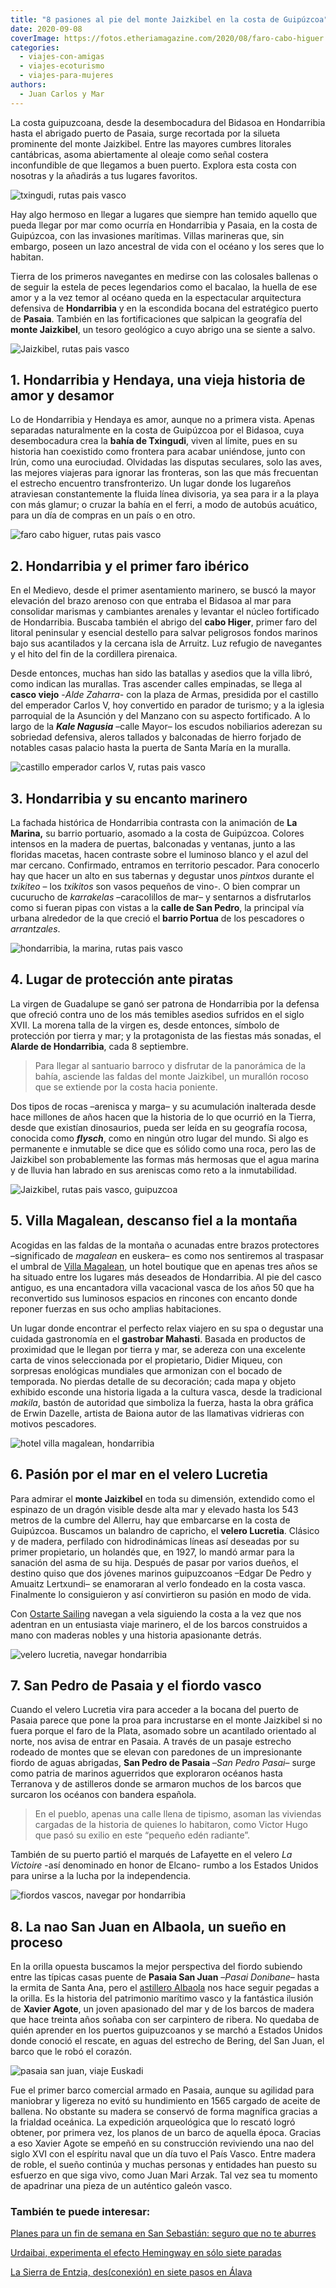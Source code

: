 ```yaml
---
title: "8 pasiones al pie del monte Jaizkibel en la costa de Guipúzcoa"
date: 2020-09-08
coverImage: https://fotos.etheriamagazine.com/2020/08/faro-cabo-higuer.jpg
categories: 
  - viajes-con-amigas
  - viajes-ecoturismo
  - viajes-para-mujeres
authors: 
  - Juan Carlos y Mar
---
```


La costa guipuzcoana, desde la desembocadura del Bidasoa en Hondarribia hasta el abrigado puerto de Pasaia, surge recortada por la silueta prominente del monte Jaizkibel. Entre las mayores cumbres litorales cantábricas, asoma abiertamente al oleaje como señal costera inconfundible de que llegamos a buen puerto. Explora esta costa con nosotras y la añadirás a tus lugares favoritos.

![txingudi, rutas pais vasco](https://fotos.etheriamagazine.com/2020/08/bahia-txingudi.jpg "Bahía de Txingudi con Hendaya enfrente.")

Hay algo hermoso en llegar a lugares que siempre han temido aquello que pueda llegar por 
mar como ocurría en Hondarribia y Pasaia, en la costa de Guipúzcoa, con las invasiones 
marítimas. Villas marineras que, sin embargo, poseen un lazo ancestral de vida con el 
océano y los seres que lo habitan. 

Tierra de los primeros navegantes en medirse con las colosales ballenas o de seguir la 
estela de peces legendarios como el bacalao, la huella de ese amor y a la vez temor al 
océano queda en la espectacular arquitectura defensiva de **Hondarribia** y en la 
escondida bocana del estratégico puerto de **Pasaia**. También en las fortificaciones 
que salpican la geografía del **monte Jaizkibel**, un tesoro geológico a cuyo abrigo una 
se siente a salvo. 

![Jaizkibel, rutas pais vasco](https://fotos.etheriamagazine.com/2020/08/jaizkibel.jpg "Monte Jaizkibel.")

## 1\. Hondarribia y Hendaya, una vieja historia de amor y desamor

Lo de Hondarribia y Hendaya es amor, aunque no a primera vista. Apenas separadas 
naturalmente en la costa de Guipúzcoa por el Bidasoa, cuya desembocadura crea la **bahía 
de Txingudi**, viven al límite, pues en su historia han coexistido como frontera para 
acabar uniéndose, junto con Irún, como una eurociudad. Olvidadas las disputas seculares, 
solo las aves, las mejores viajeras para ignorar las fronteras, son las que más 
frecuentan el estrecho encuentro transfronterizo. Un lugar donde los lugareños 
atraviesan constantemente la fluida línea divisoria, ya sea para ir a la playa con más 
glamur; o cruzar la bahía en el ferri, a modo de autobús acuático, para un día de 
compras en un país o en otro. 

![faro cabo higuer, rutas pais vasco](https://fotos.etheriamagazine.com/2020/08/faro-cabo-higuer.jpg "Faro del cabo de Higuer.")

## 2\. Hondarribia y el primer faro ibérico

En el Medievo, desde el primer asentamiento marinero, se buscó la mayor elevación del 
brazo arenoso con que entraba el Bidasoa al mar para consolidar marismas y cambiantes 
arenales y levantar el núcleo fortificado de Hondarribia. Buscaba también el abrigo del 
**cabo Higer**, primer faro del litoral peninsular y esencial destello para salvar 
peligrosos fondos marinos bajo sus acantilados y la cercana isla de Arruitz. Luz refugio 
de navegantes y el hito del fin de la cordillera pirenaica. 

Desde entonces, muchas han sido las batallas y asedios que la villa libró, como indican 
las murallas. Tras ascender calles empinadas, se llega al **casco viejo** -_Alde 
Zaharra_\- con la plaza de Armas, presidida por el castillo del emperador Carlos V, hoy 
convertido en parador de turismo; y a la iglesia parroquial de la Asunción y del Manzano 
con su aspecto fortificado. A lo largo de la _**Kale Nagusia**_ –calle Mayor– los 
escudos nobiliarios aderezan su sobriedad defensiva, aleros tallados y balconadas de 
hierro forjado de notables casas palacio hasta la puerta de Santa María en la muralla. 

![castillo emperador carlos V, rutas pais vasco](https://fotos.etheriamagazine.com/2020/08/castillo-emperador-carlos-V.jpg "Castillo del emperador Carlos V.")

## 3\. Hondarribia y su encanto marinero

La fachada histórica de Hondarribia contrasta con la animación de **La Marina,** su 
barrio portuario, asomado a la costa de Guipúzcoa. Colores intensos en la madera de 
puertas, balconadas y ventanas, junto a las floridas macetas, hacen contraste sobre el 
luminoso blanco y el azul del mar cercano. Confirmado, entramos en territorio pescador. 
Para conocerlo hay que hacer un alto en sus tabernas y degustar unos _pintxos_ durante 
el _txikiteo_ – los _txikitos_ son vasos pequeños de vino-. O bien comprar un cucurucho 
de _karrakelas_ –caracolillos de mar– y sentarnos a disfrutarlos como si fueran pipas 
con vistas a la **calle de San Pedro**, la principal vía urbana alrededor de la que 
creció el **barrio Portua** de los pescadores o _arrantzales_. 

![hondarribia, la marina, rutas pais vasco](https://fotos.etheriamagazine.com/2020/08/marina-hondarribia.jpg "Detalle de la fachada litoral de Hondarribia.")

## 4\. Lugar de protección ante piratas

La virgen de Guadalupe se ganó ser patrona de Hondarribia por la defensa que ofreció 
contra uno de los más temibles asedios sufridos en el siglo XVII. La morena talla de la 
virgen es, desde entonces, símbolo de protección por tierra y mar; y la protagonista de 
las fiestas más sonadas, el **Alarde de Hondarribia**, cada 8 septiembre. 

> Para llegar al santuario barroco y disfrutar de la panorámica de la bahía, asciende las 
> faldas del monte Jaizkibel, un murallón rocoso que se extiende por la costa hacia 
> poniente. 

Dos tipos de rocas –arenisca y marga– y su acumulación inalterada desde hace millones de 
años hacen que la historia de lo que ocurrió en la Tierra, desde que existían 
dinosaurios, pueda ser leída en su geografía rocosa, conocida como **_flysch_**, como en 
ningún otro lugar del mundo. Si algo es permanente e inmutable se dice que es sólido 
como una roca, pero las de Jaizkibel son probablemente las formas más hermosas que el 
agua marina y de lluvia han labrado en sus areniscas como reto a la inmutabilidad. 

![Jaizkibel, rutas pais vasco, guipuzcoa](https://fotos.etheriamagazine.com/2020/08/monte-jaizkibel.jpg "Geografía rocosa del monte Jaizkibel.")

## 5\. Villa Magalean, descanso fiel a la montaña

Acogidas en las faldas de la montaña o acunadas entre brazos protectores –significado de 
_magalean_ en euskera– es como nos sentiremos al traspasar el umbral de [Villa 
Magalean](https://etheriamagazine.com/2019/12/03/hotel-villa-magalean-spa-restaurante-en-hondarribia/), 
un hotel boutique que en apenas tres años se ha situado entre los lugares más deseados 
de Hondarribia. Al pie del casco antiguo, es una encantadora villa vacacional vasca de 
los años 50 que ha reconvertido sus luminosos espacios en rincones con encanto donde 
reponer fuerzas en sus ocho amplias habitaciones. 

Un lugar donde encontrar el perfecto relax viajero en su spa o degustar una cuidada 
gastronomía en el **gastrobar Mahasti**. Basada en productos de proximidad que le llegan 
por tierra y mar, se adereza con una excelente carta de vinos seleccionada por el 
propietario, Didier Miqueu, con sorpresas enológicas mundiales que armonizan con el 
bocado de temporada. No pierdas detalle de su decoración; cada mapa y objeto exhibido 
esconde una historia ligada a la cultura vasca, desde la tradicional _makila_, bastón de 
autoridad que simboliza la fuerza, hasta la obra gráfica de Erwin Dazelle, artista de 
Baiona autor de las llamativas vidrieras con motivos pescadores. 

![hotel villa magalean, hondarribia](https://fotos.etheriamagazine.com/2020/08/villa-magalean.jpg "Villa Magalean.")

## 6\. Pasión por el mar en el velero Lucretia

Para admirar el **monte Jaizkibel** en toda su dimensión, extendido como el espinazo de 
un dragón visible desde alta mar y elevado hasta los 543 metros de la cumbre del 
Allerru, hay que embarcarse en la costa de Guipúzcoa. Buscamos un balandro de capricho, 
el **velero Lucretia**. Clásico y de madera, perfilado con hidrodinámicas líneas así 
deseadas por su primer propietario, un holandés que, en 1927, lo mandó armar para la 
sanación del asma de su hija. Después de pasar por varios dueños, el destino quiso que 
dos jóvenes marinos guipuzcoanos –Edgar De Pedro y Amuaitz Lertxundi– se enamoraran al 
verlo fondeado en la costa vasca. Finalmente lo consiguieron y así convirtieron su 
pasión en modo de vida. 

Con [Ostarte Sailing](https://ostartesailing.com/) navegan a vela siguiendo la costa a 
la vez que nos adentran en un entusiasta viaje marinero, el de los barcos construidos a 
mano con maderas nobles y una historia apasionante detrás. 

![velero lucretia, navegar hondarribia](https://fotos.etheriamagazine.com/2020/08/barco-lucretia-pasaia.jpg "Detalle del velero Lucretia.")

## 7\. San Pedro de Pasaia y el fiordo vasco

Cuando el velero Lucretia vira para acceder a la bocana del puerto de Pasaia parece que 
pone la proa para incrustarse en el monte Jaizkibel si no fuera porque el faro de la 
Plata, asomado sobre un acantilado orientado al norte, nos avisa de entrar en Pasaia. A 
través de un pasaje estrecho rodeado de montes que se elevan con paredones de un 
impresionante fiordo de aguas abrigadas, **San Pedro de Pasaia** –_San Pedro Pasai_– 
surge como patria de marinos aguerridos que exploraron océanos hasta Terranova y de 
astilleros donde se armaron muchos de los barcos que surcaron los océanos con bandera 
española. 

> En el pueblo, apenas una calle llena de tipismo, asoman las viviendas cargadas de la 
> historia de quienes lo habitaron, como Victor Hugo que pasó su exilio en este “pequeño 
> edén radiante”. 

También de su puerto partió el marqués de Lafayette en el velero _La Victoire_ -así 
denominado en honor de Elcano- rumbo a los Estados Unidos para unirse a la lucha por la 
independencia. 

![fiordos vascos, navegar por hondarribia](https://fotos.etheriamagazine.com/2020/08/fiordos-vascos.jpg "Fiordos vascos.")

## 8\. La nao San Juan en Albaola, un sueño en proceso

En la orilla opuesta buscamos la mejor perspectiva del fiordo subiendo entre las típicas 
casas puente de **Pasaia San Juan** –_Pasai Donibane_– hasta la ermita de Santa Ana, 
pero el [astillero Albaola](http://www.albaola.com/es/) nos hace seguir pegadas a la 
orilla. Es la historia del patrimonio marítimo vasco y la fantástica ilusión de **Xavier 
Agote**, un joven apasionado del mar y de los barcos de madera que hace treinta años 
soñaba con ser carpintero de ribera. No quedaba de quién aprender en los puertos 
guipuzcoanos y se marchó a Estados Unidos donde conoció el rescate, en aguas del 
estrecho de Bering, del San Juan, el barco que le robó el corazón. 

![pasaia san juan, viaje Euskadi](https://fotos.etheriamagazine.com/2020/08/pasaia-san-juan.jpg "Pasaia San Juan.")

Fue el primer barco comercial armado en Pasaia, aunque su agilidad para maniobrar y 
ligereza no evitó su hundimiento en 1565 cargado de aceite de ballena. No obstante su 
madera se conservó de forma magnífica gracias a la frialdad oceánica. La expedición 
arqueológica que lo rescató logró obtener, por primera vez, los planos de un barco de 
aquella época. Gracias a eso Xavier Agote se empeñó en su construcción reviviendo una 
nao del siglo XVI con el espíritu naval que un día tuvo el País Vasco. Entre madera de 
roble, el sueño continúa y muchas personas y entidades han puesto su esfuerzo en que 
siga vivo, como Juan Mari Arzak. Tal vez sea tu momento de apadrinar una pieza de un 
auténtico galeón vasco. 

### También te puede interesar:

[Planes para un fin de semana en San Sebastián: seguro que no te 
aburres](https://etheriamagazine.com/2021/04/01/que-ver-hacer-en-san-sebastian/) 

[Urdaibai, experimenta el efecto Hemingway en sólo siete 
paradas](https://etheriamagazine.com/2021/02/18/7-imprescindibles-en-reserva-urdaibai/) 

[La Sierra de Entzia, des(conexión) en siete pasos en 
Álava](https://etheriamagazine.com/2021/05/12/excursiones-sierra-de-entzia-alava/)
